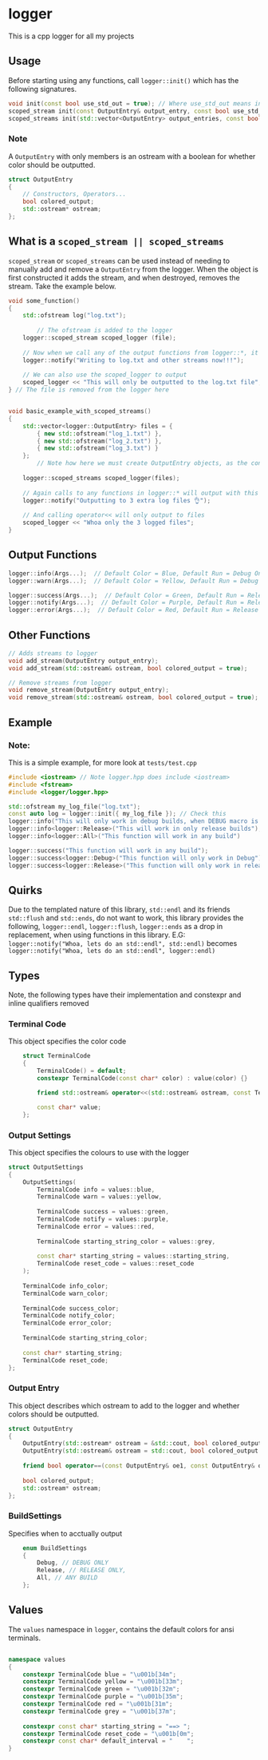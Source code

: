 # logger

This is a cpp logger for all my projects

## Usage

Before starting using any functions, call `logger::init()` which has the following signatures.

```c++
void init(const bool use_std_out = true); // Where use_std_out means init logger with one ostream output of std::cout
scoped_stream init(const OutputEntry& output_entry, const bool use_std_out) // Where use_std_out is same as before, and OutputEntry is an extra output stream to add to logger
scoped_streams init(std::vector<OutputEntry> output_entries, const bool use_std_out) // Where use_std_out is same as before, and there is a vector of OutputEntries
```

### Note

A `OutputEntry` with only members is an ostream with a boolean for whether color should be outputted.

```c++
struct OutputEntry
{
	// Constructors, Operators...
	bool colored_output;
	std::ostream* ostream;
};
```

## What is a `scoped_stream || scoped_streams`

`scoped_stream` or `scoped_streams` can be used instead of needing to manually add and remove a `OutputEntry` from the
logger. When the object is first constructed it adds the stream, and when destroyed, removes the stream. Take the
example below.

```c++
void some_function()
{
	std::ofstream log("log.txt");
        
        // The ofstream is added to the logger
	logger::scoped_stream scoped_logger (file);
	
	// Now when we call any of the output functions from logger::*, it will write to the file as well as other streams
	logger::notify("Writing to log.txt and other streams now!!!");
	
	// We can also use the scoped_logger to output
	scoped_logger << "This will only be outputted to the log.txt file";
} // The file is removed from the logger here


void basic_example_with_scoped_streams() 
{
	std::vector<logger::OutputEntry> files = {
		{ new std::ofstream("log_1.txt") },
		{ new std::ofstream("log_2.txt") },
		{ new std::ofstream("log_3.txt") }
	}; 
        // Note how here we must create OutputEntry objects, as the constructor doesn't have optional params.
	
	logger::scoped_streams scoped_logger(files);
	
	// Again calls to any functions in logger::* will output with this file as well
	logger::notify("Outputting to 3 extra log files 👌");
	
	// And calling operator<< will only output to files
	scoped_logger << "Whoa only the 3 logged files";
}
```

## Output Functions

```c++
logger::info(Args...);  // Default Color = Blue, Default Run = Debug Only
logger::warn(Args...);  // Default Color = Yellow, Default Run = Debug Only

logger::success(Args...);  // Default Color = Green, Default Run = Release And Debug ( All )
logger::notify(Args...);  // Default Color = Purple, Default Run = Release And Debug ( All )
logger::error(Args...);  // Default Color = Red, Default Run = Release And Debug ( All )
```

## Other Functions

```c++
// Adds streams to logger
void add_stream(OutputEntry output_entry);
void add_stream(std::ostream& ostream, bool colored_output = true);

// Remove streams from logger
void remove_stream(OutputEntry output_entry);
void remove_stream(std::ostream& ostream, bool colored_output = true);
```

## Example

### Note:

This is a simple example, for more look at `tests/test.cpp`

```c++
#include <iostream> // Note logger.hpp does include <iostream>
#include <fstream>
#include <logger/logger.hpp>

std::ofstream my_log_file("log.txt");
const auto log = logger::init({ my_log_file }); // Check this
logger::info("This will only work in debug builds, when DEBUG macro is defined");
logger::info<logger::Release>("This will work in only release builds");
logger::info<logger::All>("This function will work in any build")

logger::success("This function will work in any build");
logger::success<logger::Debug>("This function will only work in Debug");
logger::success<logger::Release>("This function will only work in release");
```

## Quirks

Due to the templated nature of this library, `std::endl` and its friends `std::flush` and `std::ends`, do not want to
work, this library provides the following, `logger::endl`, `logger::flush`, `logger::ends` as a drop in replacement,
when using functions in this library. E.G: `logger::notify("Whoa, lets do an std::endl", std::endl)`
becomes `logger::notify("Whoa, lets do an std::endl", logger::endl)`

## Types

Note, the following types have their implementation and constexpr and inline qualifiers removed

### Terminal Code

This object specifies the color code

```c++
	struct TerminalCode
	{
		TerminalCode() = default;
		constexpr TerminalCode(const char* color) : value(color) {}

		friend std::ostream& operator<<(std::ostream& ostream, const TerminalCode& tc);

		const char* value;
	};
```


### Output Settings

This object specifies the colours to use with the logger
```c++
struct OutputSettings
{
    OutputSettings(
        TerminalCode info = values::blue,
        TerminalCode warn = values::yellow,
        
        TerminalCode success = values::green,
        TerminalCode notify = values::purple,
        TerminalCode error = values::red,
        
        TerminalCode starting_string_color = values::grey,
        
        const char* starting_string = values::starting_string,
        TerminalCode reset_code = values::reset_code
    );
    
    TerminalCode info_color;
    TerminalCode warn_color;
    
    TerminalCode success_color;
    TerminalCode notify_color;
    TerminalCode error_color;
    
    TerminalCode starting_string_color;
    
    const char* starting_string;
    TerminalCode reset_code;
};

```

### Output Entry

This object describes which ostream to add to the logger and whether colors should be outputted.

```c++
struct OutputEntry
{
    OutputEntry(std::ostream* ostream = &std::cout, bool colored_output = true);
    OutputEntry(std::ostream& ostream = std::cout, bool colored_output = true);
    
    friend bool operator==(const OutputEntry& oe1, const OutputEntry& oe2);
    
    bool colored_output;
    std::ostream* ostream;
};
```

### BuildSettings 

Specifies when to acctually output

```c++
	enum BuildSettings
	{
		Debug, // DEBUG ONLY
		Release, // RELEASE ONLY,
		All, // ANY BUILD
	};
```

## Values

The `values` namespace in `logger`, contains the default colors for ansi terminals.
```c++

namespace values
{
    constexpr TerminalCode blue = "\u001b[34m";
    constexpr TerminalCode yellow = "\u001b[33m";
    constexpr TerminalCode green = "\u001b[32m";
    constexpr TerminalCode purple = "\u001b[35m";
    constexpr TerminalCode red = "\u001b[31m";
    constexpr TerminalCode grey = "\u001b[37m";
    
    constexpr const char* starting_string = "==> ";
    constexpr TerminalCode reset_code = "\u001b[0m";
    constexpr const char* default_interval = "    "; 
}

```